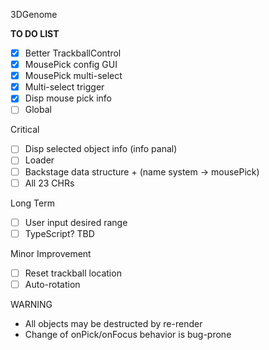 3DGenome

**TO DO LIST**

- [x] Better TrackballControl
- [x] MousePick config GUI
- [x] MousePick multi-select
- [x] Multi-select trigger
- [x] Disp mouse pick info
- [ ] Global

Critical
- [ ] Disp selected object info (info panal)
- [ ] Loader
- [ ] Backstage data structure + (name system -> mousePick)
- [ ] All 23 CHRs

Long Term
- [ ] User input desired range
- [ ] TypeScript? TBD

Minor Improvement
- [ ] Reset trackball location
- [ ] Auto-rotation

WARNING
- All objects may be destructed by re-render
- Change of onPick/onFocus behavior is bug-prone